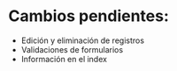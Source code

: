 # Cambios pendientes:
* Edición y eliminación de registros
* Validaciones de formularios
* Información en el index